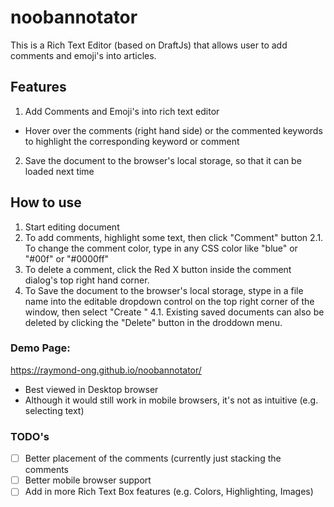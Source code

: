 # noobannotator
This is a Rich Text Editor (based on DraftJs) that allows user to add comments and emoji's into articles.

## Features
1. Add Comments and Emoji's into rich text editor
* Hover over the comments (right hand side) or the commented keywords to highlight the corresponding keyword or comment
2. Save the document to the browser's local storage, so that it can be loaded next time

## How to use
1. Start editing document
2. To add comments, highlight some text, then click "Comment" button
2.1. To change the comment color, type in any CSS color like "blue" or "#00f" or "#0000ff"
3. To delete a comment, click the Red X button inside the comment dialog's top right hand corner.
4. To Save the document to the browser's local storage, stype in a file name into the editable dropdown control on the top right corner of the window, then select "Create <filename>"
  4.1. Existing saved documents can also be deleted by clicking the "Delete" button in the droddown menu.


### Demo Page:
https://raymond-ong.github.io/noobannotator/
* Best viewed in Desktop browser
* Although it would still work in mobile browsers, it's not as intuitive (e.g. selecting text)

### TODO's
- [ ] Better placement of the comments (currently just stacking the comments 
- [ ] Better mobile browser support
- [ ] Add in more Rich Text Box features (e.g. Colors, Highlighting, Images)  
